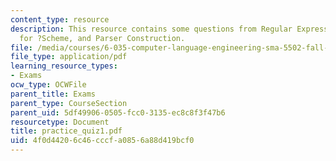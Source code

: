 ```yaml
---
content_type: resource
description: This resource contains some questions from Regular Expressions, Grammar
  for ?Scheme, and Parser Construction.
file: /media/courses/6-035-computer-language-engineering-sma-5502-fall-2005/4f0d44206c46cccfa0856a88d419bcf0_practice_quiz1.pdf
file_type: application/pdf
learning_resource_types:
- Exams
ocw_type: OCWFile
parent_title: Exams
parent_type: CourseSection
parent_uid: 5df49906-0505-fcc0-3135-ec8c8f3f47b6
resourcetype: Document
title: practice_quiz1.pdf
uid: 4f0d4420-6c46-cccf-a085-6a88d419bcf0
---
```

